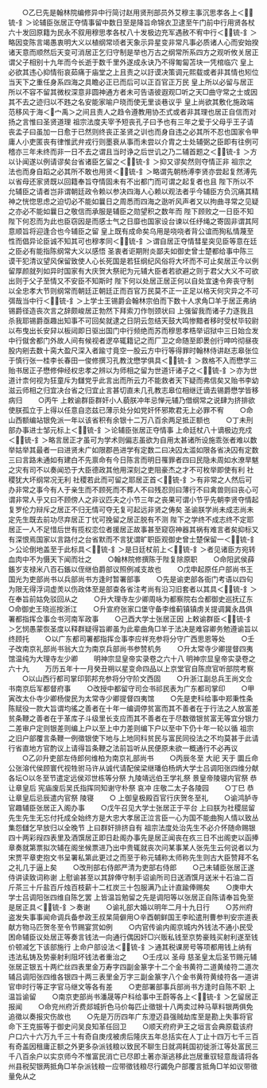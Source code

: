 <!-- { "loadSidebar": true } -->
　　○乙巳先是翰林院编修异中行简讨赵用贤刑部员外艾穆主事沉思孝各上＜锍-釒＞论辅臣张居正夺情事留中数日至是降旨命锦衣卫逮至午门前中行用贤各杖六十发回原籍为民永不叙用穆思孝各杖八十发极边充军遇赦不宥中行＜锍-釒＞略因变陈言竭愚衷明大义以植纲常顷者天象示异星变非常凡事必质诸人心而安始揆诸天意而顺然后天变可消居正乞归守制是举也万古之纲常所系四方之观听攸关居正谓父子相别十九年而今长逝于数千里外遂成永诀乃不得匍匐苫块一凭棺临穴  皇上必欲其违心抑情衔哀茹痛于庙堂之上且责之以訏谟决策调元熙载或者非其情也矧位当天下之重任身系四海之具瞻必正已而后可以正百官正万民  皇上所以必留与居正所以不容不留其微权深意非圆神通方者未可告语彼遐观□听之天□曲守常之士或因其不去之迹归以不韪之名安能家喻户晓而使无里谈巷议乎  皇上尚欲其敷化施政端范移风于海＜宀禹＞之间且责人之趋令遵教用协丕式或者非其理也居正自信而对扬之言惟曰圣贤道理  祖宗法度夫宰予短丧孔子曰予也有三年之爱于父母乎王子请丧孟子曰虽加一日愈于已然则终丧正圣贤之训也而身自违之必其所不忍也国家令甲庸人小吏匿丧有律惟武弁戎行则墨衰从事而未尝以介胄之士处辅弼之臣即有往例可稽亦三年未终而非一日不去之谓且当时诤之后世讥之乃二辅首题之＜锍-釒＞方以讣闻遂以例请谬矣台省诸臣乞留之＜锍-釒＞抑又谬矣然则夺情正非  祖宗之法也而身自蹈之必其所不敢也用贤＜锍-釒＞略谓先朝杨溥李贤亦尝起复然溥先以省母还家贤既以回籍奉旨夺情固未有不出都门而可谓之起复者也且  陛下所以不允辅臣之请者岂非谓朝廷政令赖以参决四海人心赖以观法者乎今辅臣方负沉痛其精神之恍惚思虑之迫切必不能如曩日之周悉而四海之逖听风声者又以拘曲寻常之见疑之亦必不能如曩日之敬信而承服是辅臣之勋望积之数年而  陛下顾败之一日臣不知  陛下何忍而为此也臣窃因是而感士气之日靡也国家设台谏以任纾绳之寄固非谓其阿意顺旨将迎逢合也今辅臣之留  皇上既有成命矣乌用是哓哓者背公谊而狥私情蔑至性而倡异论臣诚不知其可也穆孝同＜锍-釒＞谓自居正夺情彗星突见臣等意在廷之臣必有能指陈纲常大义以感悟  圣衷者讵期附炎鄙夫如御史曾士楚都给事中陈三谟干犯清议望风保留致使人心长死国是若狂纲纪风俗将大坏而不可止矣居正今以例留厚颜就列如异时国家有大庆贺大祭祀为元辅大臣者若欲避之则于君父大义不可欲出则于父子至情又不安臣不知斯时  陛下何以处居正居正何以自处宜速令奔丧守制以全忠孝大节则纲常而朝廷正朝廷正而百官万民莫不正一正足以格天何灾异之不可弭哉当中行＜锍-釒＞上学士王锡爵会翰林宗伯而下数十人求角□羊于居正弗纳锡爵径造丧次言之辞颇峻居正勃然下拜索刀作刎颈状曰  上强留我而诸子力逐我且杀我耶锡爵亟趣出知事不可回矣就逮之日阴云忽结天鼓大鸣惨黯者移时受杖毕较尉以布曳出长安舁以板闼即日驱出国门中行频绝而苏而穆思孝梏举诏狱中三日始佥发中行僦舍都门外故人间有候视者逻卒辄籍记之而厂卫之命随至即褁创行呻吟彻昼夜股内剜去数十脔大盈尺深入者踰寸竟空一股云方中行等得罪时翰林侍讲赵志皋张位于慎行张一桂李长春田一俊修撰习孔教沈懋学俱具＜锍-釒＞救格不入而懋学三贻书居正子懋修伸经权忠孝之辨以为师相之留为世道讦诸子之＜锍-釒＞亦为世道计柰何视为狂童斥为讎党乎此言出而所云力不能救者天下疑而弗信矣又贻书李幼滋云师相之归宜决台省之归宜止言甚切直未几孔教志皋位相继迁谪去锡爵懋学皆移病归
　　○丙午  上敕谕群臣群奸小人藐朕冲年忌惮元辅乃借纲常之说肆为挤排欲使朕孤立于上得以任意自恣兹已薄示处分如党奸怀邪欺君无上必罪不宥
　　○命山西额编站银免派一年以该省积有余银十二万八百余两足抵正额也
　　○丁未刑部办事进士邹元标上＜锍-釒＞论辅臣张居正夺情事  上命廷杖八十谪极边充戍＜锍-釒＞略言居正才虽可为学术则偏志虽欲为自用太甚诸所设施乖张者难以数举姑举其最者一曰进贤未广如限郡邑进学有定数二曰决囚太滥如限各省决囚有定数三曰言路未通如有建白不先禀命有今日陈言而明日罹罪者四曰民隐未周如水潦旱魃之灾有司不以奏闻恐于大臣德政其他用深刻之吏阻豪杰之才不可枚举即使有利  社稷犹大坏纲常况无利  社稷若此而可留之耶居正首＜锍-釒＞有非常之人然后可办非常之事今有人于亲生而不顾死而不葬人不曰残忍则曰薄行不曰禽兽则曰丧心可谓非常人乎又曰不顾傍人之非议匹夫之小节三年之丧果可谓小节乎先朝李贤夺情起复罗伦力辩斥之居正不归无情可夺无复可起远非贤之俦矣  圣谕朕学尚未成志尚未定先生既去前功尽弃居正丁忧可挽留之居正脱有不测  陛下之学终不成志终不定耶居正一人不足惜后世有揽权恋位者援居正故事甚至窥窃神器其祸有难言者矣抑标又有深恨焉国家以言路付之台省默而不言犹谓旷职臣观御史曾士楚保留一＜锍-釒＞公论倒地盖至于此标具＜锍-釒＞是日廷杖前上＜锍-釒＞者见诸臣方宛转血肉中不为慑天下闻而壮之
　　○翰林院修撰陈于陛复除原职
　　○命阳武侯薛鋹岁支禄米八百石鋹以侄继伯爵部议照例减支故也
　　○戊申起原任户部尚书王国光为吏部尚书以兵部尚书方逢时暂署部事
　　○先是谕吏部各衙门考语以四句为限无得浮词虚羙以伤政体至是部查各省注考尚有沿习旧套者以其具＜锍-釒＞在奉旨前姑免驳回从之
　　○升大理寺左少卿周咏为都察院右佥都御史巡抚辽东○命御史王晓巡按浙江
　　○升宣府张家口堡守备李维蓟镇镇虏关提调冀永昌俱署都指挥佥事佥书河南军政事
　　○己酉大学士张居正因  上敕谕群臣＜锍-釒＞乞悯愚蒙恢圣度以释群疑得旨卿虽为此辈曲角□羊于法决是难容卿务勉遵谕旨以终顾托
　　○以广东都司署都指挥佥事李应祥充参将分守广西思恩等处
　　○壬子改南京礼部尚书翁大立为南京兵部尚书参赞机务
　　○升太常寺少卿提督四夷馆温纯为大理寺左少卿
　　明神宗显皇帝实录卷之六十八
明神宗显皇帝实录卷之六十九
　　万历五年十一月癸丑朔以星变命四品以上京堂官自陈庶官听部院考察
　　○以山西行都司掌印郭邦充参将分守阶文西固
　　○升浙江副总兵王尚文佥书南京后军都督府事
　　○改授中都留守司佥书祁民表为广东都司掌印
　　○甲寅改太仆寺少卿杨俊民为太常寺少卿提督四夷馆
　　○先是吏科给事中郑秉性条陈赋役一款大旨谓均徭之善者在十年一编调停贫富而其不善者在于行法之人放富差贫条鞭之善者在于革库子斗级里长支应而其不善者在于尽数徵银贫富无等宜分银力二差审户定则银差则编上户以至上中力差则编下户以至中下仍十年一轮以循  祖宗之旧户部覆言条鞭一例徵银使下地与上地同科贫民与富民同役法之不均莫甚于此请行省直地方官酌议上请得旨条鞭之法前旨听从民便原未欲一概通行不必再议
　　○乙卯升吏部左侍郎何维柏为南京礼部尚书
　　○丙辰冬至  大祀  天于  圜丘命公张溶代侯顾寰代视牲驸马许从诚代请配侯梁继璠伯杨炳大学士吕调阳张四维分献各坛○以冬至节遣定远侯邓世栋等分祭  九陵靖远伯王学礼祭  景皇帝陵寝内官祭  恭让章皇后  宪庙废后吴氏指挥同知谢守朴祭  哀冲  庄敬二太子各陵园
　　○丁巳  恭让章皇后忌辰遣内官祭  陵寝
　　○  上御皇极殿百官行庆贺冬至礼
　　○谕鸿胪寺官趣辅臣张居正入阁办事
　　○戊午召见大学士张居正于平台  上曰朕为社稷屈留先生先生无忘付托成全始终方是大忠大孝居正泣言臣一心为国不能曲狥人情以致丛集怨讎乞早放归以全晚节  上曰群奸排挤自有  祖宗法度处治先生不必介怀随命赐银四十两彩叚四表里及酒馔居正即日赴阁办事先是居正闻丧在疚三日不出阁吏以函捧章奏就第票拟次辅在阁坐候票进乃出中贵辄就丧次问某事某人张先生云何说者以为宋贾平章吏抱文书呈署私第此更过之而至于称元辅称太师称先生则古大臣赞拜不名之礼几于逼上矣
　　○改刑部右侍郎严清为吏部右侍郎
　　○己未辅臣张居正遂侍讲读致词称谢  上慰谕甚至以其辞俸守制手诏谕所司日送酒馔月送米十石油二百斤茶三十斤盐百斤烛百枝薪十二杠炭三十包服满乃止计直踰俸赐矣
　　○庚申大学士吕调阳张四维自陈乞罢  上皆温旨勉留之先是调阳等以张居正自陈请奉旨免至是居正具＜锍-釒＞奏谢
　　○谕礼部大婚以明年二月十九日行
　　○苏州府盗发失事事闻命调兵备参政王叔杲简僻用○辛酉朝鲜国王李昖遣刑曹参判安宗道表献方物马匹贺冬至令节赐宴赏如例
　　○内官传谕内阁京城内外钱法不通小民受困命辅臣议处居正等奏言钱法一向通行偶因奸□兴贩私钱至京势豪贱买射利遂至钱价顿减乞下该部施行  上命户部设法＜锍-釒＞通其税课房号等项都用钱上纳有违法私铸及势豪射利阻坏钱法者重治之
　　○壬戌以  圣母  慈圣皇太后圣节赐元辅张居正银五十两纻丝四表里金万寿字四副金篆字十二个金书黄符二道黄绫符二道次辅吕调阳张四维各银四十两三表里金万字三副金篆字八个金书黄符黄绫符各一道讲官申时行等正字官马继文等各有差
　　○吏部署部事兵部尚书方逢时自陈不职  上温旨谕留
　　○南京吏部尚书潘晟等户科给事中王蔚等各上＜锍-釒＞乞留居正报闻
　　○命兖州府沂费郯城折色马价每匹止徵银十八两卖过种马草料银两俱免追徵以奏报灾伤故也
　　○先是万历四年广东澄迈县强贼劫库至是勘上失事将官命下王克振等于御史问吴良知革任回卫
　　○顺天府府尹王之垣言会典原载该府户口六十六万九千三十有奇自庚戌被虏后隆庆五年总括实在人丁止十四万七千三百有奇盖因租庸正额之外更多杂派钱粮以致民不聊生日就凋耗国初徙浙江等处富民三千八百余户以实京师今不惟富民消亡已尽即土著亦渐逃移此岂居重驭轻意哉请将各州县税契银两抵角□羊杂派钱粮一应带徵钱粮尽行蠲免户部覆言抵角□羊如议带徵量免从之
